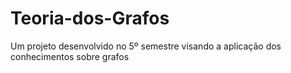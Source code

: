 # Teoria-dos-Grafos
Um projeto desenvolvido no 5º semestre visando a aplicação dos conhecimentos sobre grafos
